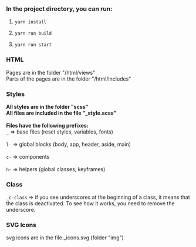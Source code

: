 ### In the project directory, you can run:

1. `yarn install`

2. `yarn run build`

3. `yarn run start`


### HTML

Pages are in the folder "/html/views" 
<br />
Parts of the pages are in the folder "/html/includes"


### Styles
**All styles are in the folder "scss"**
<br />
**All files are included in the file "_style.scss"**
<br />
<br />
**Files have the following prefixes:**
<br />
`_`  => base files (reset styles, variables, fonts) 
<br />
<br />
`l-` => global blocks (body, app, header, aside, main) 
<br />
<br />
`c-` => сomponents 
<br />
<br />
`h-` => helpers (global classes, keyframes) 


### Class

`_c-class` => if you see underscores at the beginning of a class, it means that the class is deactivated. To see how it works, you need to remove the underscore.


### SVG Icons

svg icons are in the file _icons.svg (folder "img")